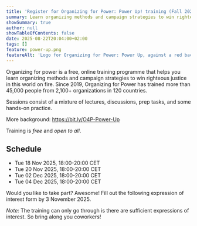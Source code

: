 ```yaml
---
title: 'Register for Organizing for Power: Power Up! training (Fall 2025)'
summary: Learn organizing methods and campaign strategies to win righteous justice in this world on fire.
showSummary: true
author: null
showTableOfContents: false
date: 2025-08-22T20:04:00+02:00
tags: []
feature: power-up.png
featureAlt: 'Logo for Organizing for Power: Power Up, against a red background, surrounded by fire emoji'
---
```


Organizing for power is a free, online training programme that helps you learn organizing methods and campaign strategies to win righteous justice in this world on fire. Since 2019, Organizing for Power has trained more than 45,000 people from 2,100+ organizations in 120 countries. 

Sessions consist of a mixture of lectures, discussions, prep tasks, and some hands-on practice.

More background: https://bit.ly/O4P-Power-Up

Training is *free* and *open to all*.

## Schedule

- Tue 18 Nov 2025, 18:00-20:00 CET
- Tue 20 Nov 2025, 18:00-20:00 CET
- Tue 02 Dec 2025, 18:00-20:00 CET
- Tue 04 Dec 2025, 18:00-20:00 CET
 
Would you like to take part? Awesome! Fill out the following expression of interest form by 3 November 2025.

*Note:* The training can only go through is there are sufficient expressions of interest. So bring along you coworkers!

<iframe data-tally-src="https://tally.so/embed/3ERME2?alignLeft=1&hideTitle=1&transparentBackground=1&dynamicHeight=1" loading="lazy" width="100%" height="740" frameborder="0" marginheight="0" marginwidth="0" title="Organizing for Power: Power Up! Training [Winter 2025]"></iframe>
<script>var d=document,w="https://tally.so/widgets/embed.js",v=function(){"undefined"!=typeof Tally?Tally.loadEmbeds():d.querySelectorAll("iframe[data-tally-src]:not([src])").forEach((function(e){e.src=e.dataset.tallySrc}))};if("undefined"!=typeof Tally)v();else if(d.querySelector('script[src="'+w+'"]')==null){var s=d.createElement("script");s.src=w,s.onload=v,s.onerror=v,d.body.appendChild(s);}</script>

